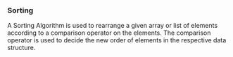 ### Sorting

A Sorting Algorithm is used to rearrange a given array or list of elements according to a comparison operator on the elements. The comparison operator is used to decide the new order of elements in the respective data structure.
